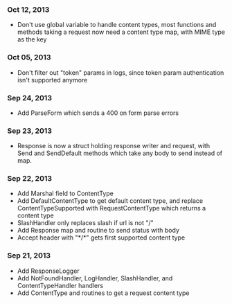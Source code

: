 ### Oct 12, 2013
- Don't use global variable to handle content types, most functions and methods taking a request
  now need a content type map, with MIME type as the key

### Oct 05, 2013
- Don't filter out "token" params in logs, since token param authentication isn't supported anymore

### Sep 24, 2013
- Add ParseForm which sends a 400 on form parse errors

### Sep 23, 2013
- Response is now a struct holding response writer and request, with Send and SendDefault methods
  which take any body to send instead of map.

### Sep 22, 2013
- Add Marshal field to ContentType
- Add DefaultContentType to get default content type, and replace ContentTypeSupported with
  RequestContentType which returns a content type
- SlashHandler only replaces slash if url is not "/"
- Add Response map and routine to send status with body
- Accept header with "\*/\*" gets first supported content type

### Sep 21, 2013
- Add ResponseLogger
- Add NotFoundHandler, LogHandler, SlashHandler, and ContentTypeHandler handlers
- Add ContentType and routines to get a request content type
